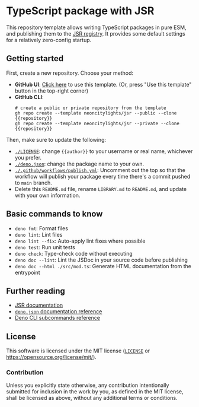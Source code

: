 # TypeScript package with JSR

This repository template allows writing TypeScript packages in pure ESM, and publishing them to the [JSR registry](https://jsr.io). It provides some default settings for a relatively zero-config startup.

## Getting started

First, create a new repository. Choose your method:

- **GitHub UI**:
  [Click here](https://github.com/new?template_name=jsr&template_owner=neoncitylights)
  to use this template. (Or, press "Use this template" button in the top-right corner)
- **GitHub CLI**:
  ```shell
  # create a public or private repository from the template
  gh repo create --template neoncitylights/jsr --public --clone {{repository}}
  gh repo create --template neoncitylights/jsr --private --clone {{repository}}
  ```

Then, make sure to update the following:
 - [`./LICENSE`](./LICENSE): change `{{author}}` to your username
or real name, whichever you prefer.
 - [`./deno.json`](./deno.json): change the package name to your own.
 - [`./.github/workflows/publish.yml`](./.github/workflows/publish.yml): Uncomment out the top so that the workflow will publish your package every time there's a commit pushed to `main` branch.
 - Delete this `README.md` file, rename `LIBRARY.md` to `README.md`, and update with your own information.

## Basic commands to know
- `deno fmt`: Format files
- `deno lint`: Lint files
- `deno lint --fix`: Auto-apply lint fixes where possible
- `deno test`: Run unit tests
- `deno check`: Type-check code without executing
- `deno doc --lint`: Lint the JSDoc in your source code before publishing
- `deno doc --html ./src/mod.ts`: Generate HTML documentation from the entrypoint

## Further reading
- [JSR documentation](https://jsr.io/docs/)
- [`deno.json` documentation reference](https://docs.deno.com/runtime/fundamentals/configuration/
)
- [Deno CLI subcommands reference](https://docs.deno.com/runtime/reference/cli/)

## License

This software is licensed under the MIT license ([`LICENSE`](./LICENSE) or <https://opensource.org/license/mit/>).

### Contribution

Unless you explicitly state otherwise, any contribution intentionally submitted for inclusion in the work by you, as defined in the MIT license, shall be licensed as above, without any additional terms or conditions.
